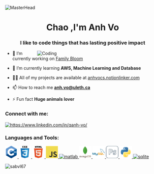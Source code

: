 ![MasterHead](https://i.pinimg.com/originals/49/49/53/494953eaa00fd962a428ae308c14c3a5.jpg)
<h1 align="center">Chao ,I'm Anh Vo</h1>
<h3 align="center">I like to code things that has lasting positive impact</h3>
<img align="right" alt="Coding" width="400" src="https://media.tenor.com/3AQDvhSiPpMAAAAM/dog-hacker.gif">

- 🔭 I’m currently working on [Family Bloom](https://github.com/Sabvl67/FamilyBloom)

- 🌱 I’m currently learning **AWS, Machine Learning and Database**

- 👨‍💻 All of my projects are available at [anhvocs.notionlinker.com](https://www.notion.so/anhvocs/Hey-there-I-am-Anh-043cca93427342f5896f4ec7801fa184)

- 📫 How to reach me **anh.vo@uleth.ca**

- ⚡ Fun fact **Huge animals lover**

<h3 align="left">Connect with me:</h3>
<p align="left">
<a href="https://linkedin.com/in/https://www.linkedin.com/in/qanh-vo/" target="blank"><img align="center" src="https://raw.githubusercontent.com/rahuldkjain/github-profile-readme-generator/master/src/images/icons/Social/linked-in-alt.svg" alt="https://www.linkedin.com/in/qanh-vo/" height="30" width="40" /></a>
</p>

<h3 align="left">Languages and Tools:</h3>
<p align="left"> <a href="https://www.w3schools.com/cpp/" target="_blank" rel="noreferrer"> <img src="https://raw.githubusercontent.com/devicons/devicon/master/icons/cplusplus/cplusplus-original.svg" alt="cplusplus" width="40" height="40"/> </a> <a href="https://www.w3schools.com/css/" target="_blank" rel="noreferrer"> <img src="https://raw.githubusercontent.com/devicons/devicon/master/icons/css3/css3-original-wordmark.svg" alt="css3" width="40" height="40"/> </a> <a href="https://www.w3.org/html/" target="_blank" rel="noreferrer"> <img src="https://raw.githubusercontent.com/devicons/devicon/master/icons/html5/html5-original-wordmark.svg" alt="html5" width="40" height="40"/> </a> <a href="https://developer.mozilla.org/en-US/docs/Web/JavaScript" target="_blank" rel="noreferrer"> <img src="https://raw.githubusercontent.com/devicons/devicon/master/icons/javascript/javascript-original.svg" alt="javascript" width="40" height="40"/> </a> <a href="https://www.mathworks.com/" target="_blank" rel="noreferrer"> <img src="https://upload.wikimedia.org/wikipedia/commons/2/21/Matlab_Logo.png" alt="matlab" width="40" height="40"/> </a> <a href="https://www.mongodb.com/" target="_blank" rel="noreferrer"> <img src="https://raw.githubusercontent.com/devicons/devicon/master/icons/mongodb/mongodb-original-wordmark.svg" alt="mongodb" width="40" height="40"/> </a> <a href="https://www.mysql.com/" target="_blank" rel="noreferrer"> <img src="https://raw.githubusercontent.com/devicons/devicon/master/icons/mysql/mysql-original-wordmark.svg" alt="mysql" width="40" height="40"/> </a> <a href="https://www.photoshop.com/en" target="_blank" rel="noreferrer"> <img src="https://raw.githubusercontent.com/devicons/devicon/master/icons/photoshop/photoshop-line.svg" alt="photoshop" width="40" height="40"/> </a> <a href="https://www.python.org" target="_blank" rel="noreferrer"> <img src="https://raw.githubusercontent.com/devicons/devicon/master/icons/python/python-original.svg" alt="python" width="40" height="40"/> </a> <a href="https://www.sqlite.org/" target="_blank" rel="noreferrer"> <img src="https://www.vectorlogo.zone/logos/sqlite/sqlite-icon.svg" alt="sqlite" width="40" height="40"/> </a> </p>

<p><img align="center" src="https://github-readme-stats.vercel.app/api/top-langs?username=sabvl67&show_icons=true&locale=en&layout=compact" alt="sabvl67" /></p>
